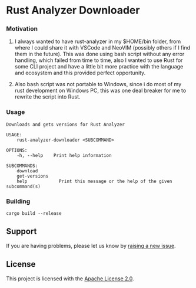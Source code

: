 # Rust Analyzer Downloader

### Motivation

1. I always wanted to have rust-analyzer in my $HOME/bin folder, from where I could share it with VSCode and NeoVIM (possibly others if I find them in the future). This was done using bash script without any error handling, which failed from time to time, also I wanted to use Rust for some CLI project and have a little bit more practice with the language and ecosystem and this provided perfect opportunity.

2. Also bash script was not portable to Windows, since i do most of my rust development on Windows PC, this was one deal breaker for me to rewrite the script into Rust.

### Usage

```
Downloads and gets versions for Rust Analyzer

USAGE:
    rust-analyzer-downloader <SUBCOMMAND>

OPTIONS:
    -h, --help    Print help information

SUBCOMMANDS:
    download
    get-versions
    help            Print this message or the help of the given subcommand(s)
```

### Building

```
cargo build --release
```

## Support

If you are having problems, please let us know by [raising a new issue](https://github.com/malusev998/rust-analyzer-downloader/issues/new).

## License

This project is licensed with the [Apache License 2.0](LICENSE).
